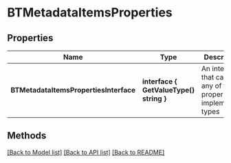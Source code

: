 # BTMetadataItemsProperties

## Properties

Name | Type | Description | Notes
------------ | ------------- | ------------- | -------------
**BTMetadataItemsPropertiesInterface** | **interface { GetValueType() string }** | An interface that can hold any of the proper implementing types |

## Methods


[[Back to Model list]](../README.md#documentation-for-models) [[Back to API list]](../README.md#documentation-for-api-endpoints) [[Back to README]](../README.md)


